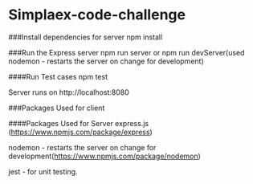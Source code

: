 # Simplaex-code-challenge

###Install dependencies for server
npm install

###Run the Express server 
npm run server or npm run devServer(used nodemon - restarts the server on change for development)

####Run Test cases
npm test



Server runs on http://localhost:8080 

###Packages Used for client


####Packages Used for Server
express.js (https://www.npmjs.com/package/express)

nodemon - restarts the server on change for development(https://www.npmjs.com/package/nodemon)

jest - for unit testing.

